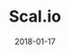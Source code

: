 ---
layout: site
title: "Scal.io"
date: 2018-01-17
categories: [community]
version: 1.5.11
major: 1
minor: 5
patch: 11
slug: scal-io
link: https://scal.io/
permalink: /sites/:slug
---